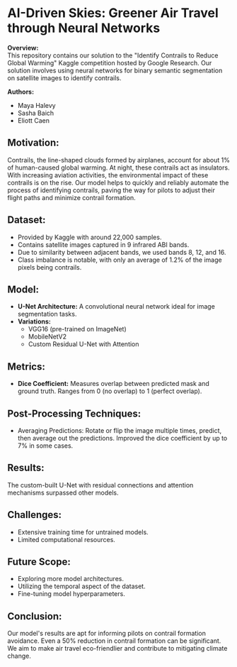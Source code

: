 # AI-Driven Skies: Greener Air Travel through Neural Networks

**Overview:**  
This repository contains our solution to the "Identify Contrails to Reduce Global Warming" Kaggle competition hosted by Google Research. Our solution involves using neural networks for binary semantic segmentation on satellite images to identify contrails.

**Authors:** 
- Maya Halevy
- Sasha Baich
- Eliott Caen

## Motivation:
Contrails, the line-shaped clouds formed by airplanes, account for about 1% of human-caused global warming. At night, these contrails act as insulators. With increasing aviation activities, the environmental impact of these contrails is on the rise. Our model helps to quickly and reliably automate the process of identifying contrails, paving the way for pilots to adjust their flight paths and minimize contrail formation.

## Dataset:
- Provided by Kaggle with around 22,000 samples.
- Contains satellite images captured in 9 infrared ABI bands.
- Due to similarity between adjacent bands, we used bands 8, 12, and 16.
- Class imbalance is notable, with only an average of 1.2% of the image pixels being contrails.

## Model:
- **U-Net Architecture:** A convolutional neural network ideal for image segmentation tasks.
- **Variations:** 
  - VGG16 (pre-trained on ImageNet)
  - MobileNetV2
  - Custom Residual U-Net with Attention

## Metrics:
- **Dice Coefficient:** Measures overlap between predicted mask and ground truth. Ranges from 0 (no overlap) to 1 (perfect overlap).

## Post-Processing Techniques:
- Averaging Predictions: Rotate or flip the image multiple times, predict, then average out the predictions. Improved the dice coefficient by up to 7% in some cases.

## Results:
The custom-built U-Net with residual connections and attention mechanisms surpassed other models.

## Challenges:
- Extensive training time for untrained models.
- Limited computational resources.

## Future Scope:
- Exploring more model architectures.
- Utilizing the temporal aspect of the dataset.
- Fine-tuning model hyperparameters.

## Conclusion:
Our model's results are apt for informing pilots on contrail formation avoidance. Even a 50% reduction in contrail formation can be significant. We aim to make air travel eco-friendlier and contribute to mitigating climate change.

